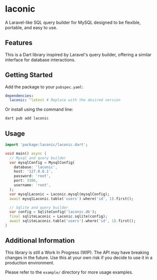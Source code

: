 # laconic

A Laravel-like SQL query builder for MySQL designed to be flexible, portable, and easy to use.

## Features

This is a Dart library inspired by Laravel's query builder, offering a similar interface for database interactions.

## Getting Started

Add the package to your `pubspec.yaml`:

```yaml
dependencies:
  laconic: ^latest # Replace with the desired version
```

Or install using the command line:

```bash
dart pub add laconic
```

## Usage

```dart
import 'package:laconic/laconic.dart';

void main() async {
  // Mysql and query builder
  var mysqlConfig = MysqlConfig(
    database: 'laconic',
    host: '127.0.0.1',
    password: 'root',
    port: 3306,
    username: 'root',
  );
  var mysqlLaconic = Laconic.mysql(mysqlConfig);
  await mysqlLaconic.table('users').where('id', 1).first();

  // Sqlite and query builder
  var config = SqliteConfig('laconic.db');
  final sqliteLaconic = Laconic.sqlite(config);
  await sqliteLaconic.table('users').where('id', 1).first();
}

```

## Additional Information

This library is still a Work In Progress (WIP). The API may have breaking changes in the future. Use this at your own risk if you decide to use it in a production environment.

Please refer to the `example/` directory for more usage examples.
